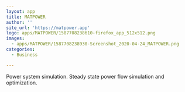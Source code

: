 ```yaml
---
layout: app
title: MATPOWER
author: ''
site_url: 'https://matpower.app'
logo: apps/MATPOWER/1587708238610-firefox_app_512x512.png
images:
  - apps/MATPOWER/1587708238930-Screenshot_2020-04-24_MATPOWER.png
categories:
  - Business

---
```

Power system simulation. Steady state power flow simulation and optimization.
